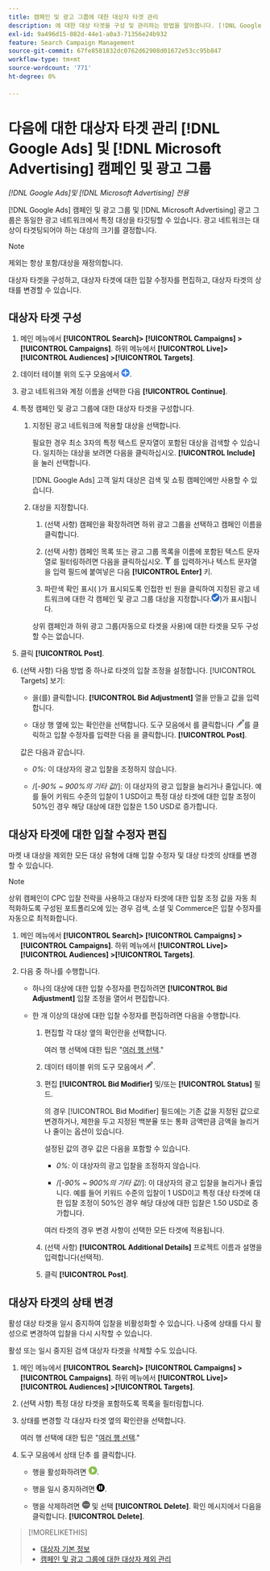 ```yaml
---
title: 캠페인 및 광고 그룹에 대한 대상자 타겟 관리
description: 에 대한 대상 타겟을 구성 및 관리하는 방법을 알아봅니다. [!DNL Google Ads] 및 [!DNL Microsoft Advertising] 캠페인 및 광고 그룹.
exl-id: 9a496d15-082d-44e1-a0a3-71356e24b932
feature: Search Campaign Management
source-git-commit: 67fe8581832dc0762d62908d01672e53cc95b847
workflow-type: tm+mt
source-wordcount: '771'
ht-degree: 0%

---
```


# 다음에 대한 대상자 타겟 관리 [!DNL Google Ads] 및 [!DNL Microsoft Advertising] 캠페인 및 광고 그룹

*[!DNL Google Ads]및 [!DNL Microsoft Advertising] 전용*

[!DNL Google Ads] 캠페인 및 광고 그룹 및 [!DNL Microsoft Advertising] 광고 그룹은 동일한 광고 네트워크에서 특정 대상을 타깃팅할 수 있습니다. 광고 네트워크는 대상이 타겟팅되어야 하는 대상의 크기를 결정합니다.

>[!NOTE]
>
>제외는 항상 포함/대상을 재정의합니다.

대상자 타겟을 구성하고, 대상자 타겟에 대한 입찰 수정자를 편집하고, 대상자 타겟의 상태를 변경할 수 있습니다.

## 대상자 타겟 구성

1. 메인 메뉴에서 **[!UICONTROL Search]> [!UICONTROL Campaigns] >[!UICONTROL Campaigns]**. 하위 메뉴에서 **[!UICONTROL Live]> [!UICONTROL Audiences] >[!UICONTROL Targets]**.

1. 데이터 테이블 위의 도구 모음에서 ![만들기](/help/search-social-commerce/assets/add.png "만들기").

1. 광고 네트워크와 계정 이름을 선택한 다음 **[!UICONTROL Continue]**.

1. 특정 캠페인 및 광고 그룹에 대한 대상자 타겟을 구성합니다.

   1. 지정된 광고 네트워크에 적용할 대상을 선택합니다.

      필요한 경우 최소 3자의 특정 텍스트 문자열이 포함된 대상을 검색할 수 있습니다. 일치하는 대상을 보려면 다음을 클릭하십시오. **[!UICONTROL Include]** 을 눌러 선택합니다.

      [!DNL Google Ads] 고객 일치 대상은 검색 및 쇼핑 캠페인에만 사용할 수 있습니다.

   1. 대상을 지정합니다.

      1. (선택 사항) 캠페인을 확장하려면 하위 광고 그룹을 선택하고 캠페인 이름을 클릭합니다.

      1. (선택 사항) 캠페인 목록 또는 광고 그룹 목록을 이름에 포함된 텍스트 문자열로 필터링하려면 다음을 클릭하십시오. ![필터](/help/search-social-commerce/assets/filter.png "필터") 를 입력하거나 텍스트 문자열을 입력 필드에 붙여넣은 다음 **[!UICONTROL Enter]** 키.

      1. 파란색 확인 표시( )가 표시되도록 인접한 빈 원을 클릭하여 지정된 광고 네트워크에 대한 각 캠페인 및 광고 그룹 대상을 지정합니다.![선택](/help/search-social-commerce/assets/include.png "선택"))가 표시됩니다.

      상위 캠페인과 하위 광고 그룹(자동으로 타겟을 사용)에 대한 타겟을 모두 구성할 수는 없습니다.

1. 클릭 **[!UICONTROL Post]**.

1. (선택 사항) 다음 방법 중 하나로 타겟의 입찰 조정을 설정합니다. [!UICONTROL Targets] 보기:

   * 을(를) 클릭합니다. **[!UICONTROL Bid Adjustment]** 열을 만들고 값을 입력합니다.

   * 대상 행 옆에 있는 확인란을 선택합니다. 도구 모음에서 를 클릭합니다 ![편집](/help/search-social-commerce/assets/edit.png "편집")를 클릭하고 입찰 수정자를 입력한 다음 을 클릭합니다. **[!UICONTROL Post]**.

   값은 다음과 같습니다.

   * *0%:* 이 대상자의 광고 입찰을 조정하지 않습니다.

   * /[*-90% ~ 900%의 기타 값*/]: 이 대상자의 광고 입찰을 늘리거나 줄입니다. 예를 들어 키워드 수준의 입찰이 1 USD이고 특정 대상 타겟에 대한 입찰 조정이 50%인 경우 해당 대상에 대한 입찰은 1.50 USD로 증가합니다.

## 대상자 타겟에 대한 입찰 수정자 편집

마켓 내 대상을 제외한 모든 대상 유형에 대해 입찰 수정자 및 대상 타겟의 상태를 변경할 수 있습니다.

>[!NOTE]
>
>상위 캠페인이 CPC 입찰 전략을 사용하고 대상자 타겟에 대한 입찰 조정 값을 자동 최적화하도록 구성된 포트폴리오에 있는 경우 검색, 소셜 및 Commerce은 입찰 수정자를 자동으로 최적화합니다.

1. 메인 메뉴에서 **[!UICONTROL Search]> [!UICONTROL Campaigns] >[!UICONTROL Campaigns]**. 하위 메뉴에서 **[!UICONTROL Live]> [!UICONTROL Audiences] >[!UICONTROL Targets]**.

1. 다음 중 하나를 수행합니다.

   * 하나의 대상에 대한 입찰 수정자를 편집하려면 **[!UICONTROL Bid Adjustment]** 입찰 조정을 열어서 편집합니다.

   * 한 개 이상의 대상에 대한 입찰 수정자를 편집하려면 다음을 수행합니다.

      1. 편집할 각 대상 옆의 확인란을 선택합니다.

         여러 행 선택에 대한 팁은 &quot;[여러 행 선택](/help/search-social-commerce/common-tasks/navigation-editing-selection/multiple-rows-select.md).&quot;

      1. 데이터 테이블 위의 도구 모음에서 ![편집](/help/search-social-commerce/assets/edit.png "편집").

      1. 편집 **[!UICONTROL Bid Modifier]** 및/또는 **[!UICONTROL Status]** 필드.

         의 경우 [!UICONTROL Bid Modifier] 필드에는 기존 값을 지정된 값으로 변경하거나, 제한을 두고 지정된 백분율 또는 통화 금액만큼 금액을 늘리거나 줄이는 옵션이 있습니다.

         설정된 값의 경우 값은 다음을 포함할 수 있습니다.

         * *0%:* 이 대상자의 광고 입찰을 조정하지 않습니다.

         * /[*-90% ~ 900%의 기타 값*/]: 이 대상자의 광고 입찰을 늘리거나 줄입니다. 예를 들어 키워드 수준의 입찰이 1 USD이고 특정 대상 타겟에 대한 입찰 조정이 50%인 경우 해당 대상에 대한 입찰은 1.50 USD로 증가합니다.

         여러 타겟의 경우 변경 사항이 선택한 모든 타겟에 적용됩니다.

      1. (선택 사항) **[!UICONTROL Additional Details]** 프로젝트 이름과 설명을 입력합니다(선택적).

      1. 클릭 **[!UICONTROL Post]**.

## 대상자 타겟의 상태 변경

활성 대상 타겟을 일시 중지하여 입찰을 비활성화할 수 있습니다. 나중에 상태를 다시 활성으로 변경하여 입찰을 다시 시작할 수 있습니다.

활성 또는 일시 중지된 검색 대상자 타겟을 삭제할 수도 있습니다.

1. 메인 메뉴에서 **[!UICONTROL Search]> [!UICONTROL Campaigns] >[!UICONTROL Campaigns]**. 하위 메뉴에서 **[!UICONTROL Live]> [!UICONTROL Audiences] >[!UICONTROL Targets]**.

1. (선택 사항) 특정 대상 타겟을 포함하도록 목록을 필터링합니다.

1. 상태를 변경할 각 대상자 타겟 옆의 확인란을 선택합니다.

   여러 행 선택에 대한 팁은 &quot;[여러 행 선택](/help/search-social-commerce/common-tasks/navigation-editing-selection/multiple-rows-select.md).&quot;

1. 도구 모음에서 상태 단추 를 클릭합니다.

   * 행을 활성화하려면 ![활성화](/help/search-social-commerce/assets/activate.png "활성화").

   * 행을 일시 중지하려면 ![일시 중지](/help/search-social-commerce/assets/pause.png "일시 중지").

   * 행을 삭제하려면 ![추가 작업](/help/search-social-commerce/assets/more.png "추가 작업") 및 선택 **[!UICONTROL Delete]**. 확인 메시지에서 다음을 클릭합니다. **[!UICONTROL Delete]**.

>[!MORELIKETHIS]
>
>* [대상자 기본 정보](audience-about.md)
>* [캠페인 및 광고 그룹에 대한 대상자 제외 관리](/help/search-social-commerce/campaign-management/campaigns/audience-exclusions-manage.md)
